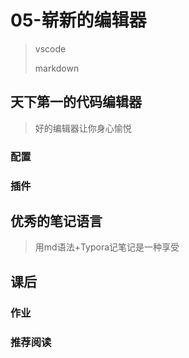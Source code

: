 # 05-崭新的编辑器

> vscode
>
> markdown

## 天下第一的代码编辑器

> 好的编辑器让你身心愉悦

### 配置

### 插件

## 优秀的笔记语言

> 用md语法+Typora记笔记是一种享受

## 课后

### 作业

### 推荐阅读
